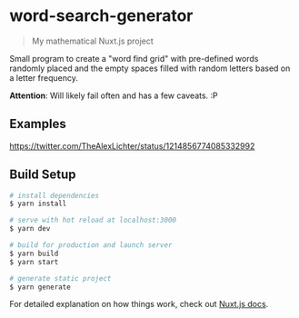 # word-search-generator

> My mathematical Nuxt.js project

Small program to create a "word find grid" with pre-defined words randomly placed and the empty spaces filled with random
letters based on a letter frequency.

**Attention**: Will likely fail often and has a few caveats. :P

## Examples

https://twitter.com/TheAlexLichter/status/1214856774085332992

## Build Setup

``` bash
# install dependencies
$ yarn install

# serve with hot reload at localhost:3000
$ yarn dev

# build for production and launch server
$ yarn build
$ yarn start

# generate static project
$ yarn generate
```

For detailed explanation on how things work, check out [Nuxt.js docs](https://nuxtjs.org).
